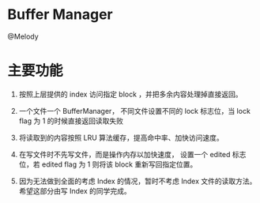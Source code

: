 # Buffer Manager

@Melody

# 主要功能

1. 按照上层提供的 index 访问指定 block ，并把多余内容处理掉直接返回。

2. 一个文件一个 BufferManager， 不同文件设置不同的 lock 标志位，当 lock flag 为 1 的时候直接返回读取失败

3. 将读取到的内容按照 LRU 算法缓存，提高命中率、加快访问速度。

4. 在写文件时不先写文件，而是操作内存以加快速度， 设置一个 edited 标志位，若 edited flag 为 1 则将该 block 重新写回指定位置。

5. 因为无法做到全面的考虑 Index 的情况，暂时不考虑 Index 文件的读取方法。希望这部分由写 Index 的同学完成。



